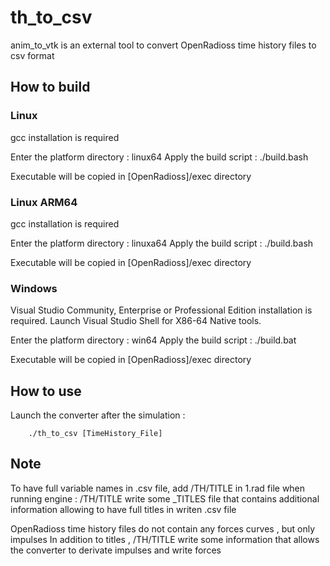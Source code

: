 # th_to_csv

anim_to_vtk is an external tool to convert OpenRadioss time history files to csv format

## How to build

### Linux

gcc installation is required

Enter the platform directory : linux64
Apply the build script : ./build.bash

Executable will be copied in [OpenRadioss]/exec directory

### Linux ARM64

gcc installation is required

Enter the platform directory : linuxa64
Apply the build script : ./build.bash

Executable will be copied in [OpenRadioss]/exec directory

### Windows

Visual Studio Community, Enterprise or Professional Edition installation is required.
Launch Visual Studio Shell for X86-64 Native tools.

Enter the platform directory : win64
Apply the build script : ./build.bat

Executable will be copied in [OpenRadioss]/exec directory

## How to use

Launch the converter after the simulation :

        ./th_to_csv [TimeHistory_File]

## Note

To have full variable names in .csv file, add /TH/TITLE in 1.rad file when running engine :
/TH/TITLE write some _TITLES file that contains additional information allowing to have full titles in writen .csv file

OpenRadioss time history files do not contain any forces curves , but only impulses
In addition to titles , /TH/TITLE write some information that allows the converter to derivate impulses and write forces
